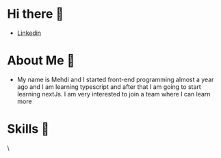 # Hi there 👋
- [Linkedin](https://www.linkedin.com/in/mahdibashirione/)

# About Me 🧐
- My name is Mehdi and I started front-end programming almost a year ago and I am learning typescript and after that I am going to start 
  learning nextJs.
  I am very interested to join a team where I can learn more

# Skills 💪
  \
